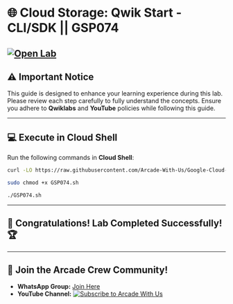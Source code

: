 # 🌐 Cloud Storage: Qwik Start - CLI/SDK || GSP074
[![Open Lab](https://img.shields.io/badge/Open-Lab-blue?style=flat)](https://www.cloudskillsboost.google/focuses/569?parent=catalog) 
---

## ⚠️ **Important Notice**  
This guide is designed to enhance your learning experience during this lab. Please review each step carefully to fully understand the concepts. Ensure you adhere to **Qwiklabs** and **YouTube** policies while following this guide.  

---

## 💻 **Execute in Cloud Shell**  
Run the following commands in **Cloud Shell**:  
```bash
curl -LO https://raw.githubusercontent.com/Arcade-With-Us/Google-Cloud-Labs/main/GSP074.sh

sudo chmod +x GSP074.sh

./GSP074.sh
```  
---

## 🎉 **Congratulations! Lab Completed Successfully!** 🏆  

---

## 🤝 **Join the Arcade Crew Community!**  

- **WhatsApp Group:** [Join Here](https://chat.whatsapp.com/KN3NvYNTJvU5xMCVTORJtS)  
- **YouTube Channel:** [![Subscribe to Arcade With Us](https://img.shields.io/badge/YouTube-Arcade%20With20%Us-red?style=flat&logo=youtube)](https://youtube.com/@arcadewithus_we?si=yeEby5M3k40gdX4l)    
